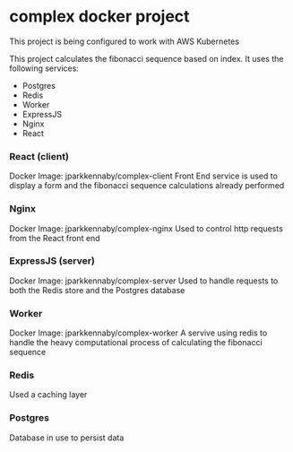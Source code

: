 # complex docker project

This project is being configured to work with AWS Kubernetes

This project calculates the fibonacci sequence based on index. It uses the following services:
- Postgres
- Redis
- Worker
- ExpressJS
- Nginx
- React


### React (client)
Docker Image: jparkkennaby/complex-client
Front End service is used to display a form and the fibonacci sequence calculations already performed

### Nginx
Docker Image: jparkkennaby/complex-nginx
Used to control http requests from the React front end

### ExpressJS (server)
Docker Image: jparkkennaby/complex-server
Used to handle requests to both the Redis store and the Postgres database

### Worker
Docker Image: jparkkennaby/complex-worker
A servive using redis to handle the heavy computational process of calculating the fibonacci sequence

### Redis
Used a caching layer

### Postgres
Database in use to persist data




